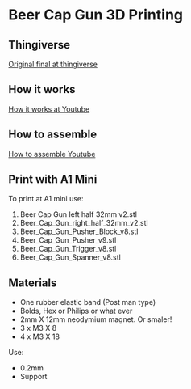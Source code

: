 # Beer Cap Gun 3D Printing

## Thingiverse
[Original final at thingiverse](https://www.thingiverse.com/thing:3915647)

## How it works
[How it works at Youtube](https://youtu.be/32VpDq0FvxE)

## How to assemble
[How to assemble Youtube](https://youtu.be/mQB1UqST0bA)


## Print with A1 Mini

To print at A1 mini use:

1. Beer Cap Gun left half 32mm v2.stl
2. Beer_Cap_Gun_right_half_32mm_v2.stl
3. Beer_Cap_Gun_Pusher_Block_v8.stl
4. Beer_Cap_Gun_Pusher_v9.stl
5. Beer_Cap_Gun_Trigger_v8.stl
6. Beer_Cap_Gun_Spanner_v8.stl

## Materials
* One rubber elastic band (Post man type)
* Bolds, Hex or Philips or what ever
* 2mm X 12mm neodymium magnet. Or smaler!
* 3 x M3 X 8
* 4 x M3 X 18

Use:
* 0.2mm
* Support

